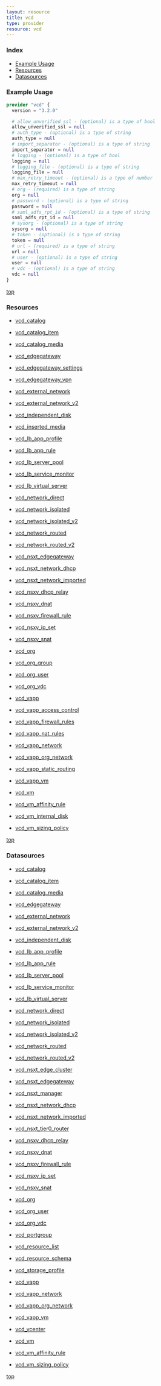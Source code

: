 ```yaml
---
layout: resource
title: vcd
type: provider
resource: vcd
---
```


### Index

- [Example Usage](#example-usage)
- [Resources](#resources)
- [Datasources](#datasources)

### Example Usage

```terraform
provider "vcd" {
  version = "3.2.0"

  # allow_unverified_ssl - (optional) is a type of bool
  allow_unverified_ssl = null
  # auth_type - (optional) is a type of string
  auth_type = null
  # import_separator - (optional) is a type of string
  import_separator = null
  # logging - (optional) is a type of bool
  logging = null
  # logging_file - (optional) is a type of string
  logging_file = null
  # max_retry_timeout - (optional) is a type of number
  max_retry_timeout = null
  # org - (required) is a type of string
  org = null
  # password - (optional) is a type of string
  password = null
  # saml_adfs_rpt_id - (optional) is a type of string
  saml_adfs_rpt_id = null
  # sysorg - (optional) is a type of string
  sysorg = null
  # token - (optional) is a type of string
  token = null
  # url - (required) is a type of string
  url = null
  # user - (optional) is a type of string
  user = null
  # vdc - (optional) is a type of string
  vdc = null
}
```

[top](#index)

### Resources


- [vcd_catalog](./r/vcd_catalog.md)

- [vcd_catalog_item](./r/vcd_catalog_item.md)

- [vcd_catalog_media](./r/vcd_catalog_media.md)

- [vcd_edgegateway](./r/vcd_edgegateway.md)

- [vcd_edgegateway_settings](./r/vcd_edgegateway_settings.md)

- [vcd_edgegateway_vpn](./r/vcd_edgegateway_vpn.md)

- [vcd_external_network](./r/vcd_external_network.md)

- [vcd_external_network_v2](./r/vcd_external_network_v2.md)

- [vcd_independent_disk](./r/vcd_independent_disk.md)

- [vcd_inserted_media](./r/vcd_inserted_media.md)

- [vcd_lb_app_profile](./r/vcd_lb_app_profile.md)

- [vcd_lb_app_rule](./r/vcd_lb_app_rule.md)

- [vcd_lb_server_pool](./r/vcd_lb_server_pool.md)

- [vcd_lb_service_monitor](./r/vcd_lb_service_monitor.md)

- [vcd_lb_virtual_server](./r/vcd_lb_virtual_server.md)

- [vcd_network_direct](./r/vcd_network_direct.md)

- [vcd_network_isolated](./r/vcd_network_isolated.md)

- [vcd_network_isolated_v2](./r/vcd_network_isolated_v2.md)

- [vcd_network_routed](./r/vcd_network_routed.md)

- [vcd_network_routed_v2](./r/vcd_network_routed_v2.md)

- [vcd_nsxt_edgegateway](./r/vcd_nsxt_edgegateway.md)

- [vcd_nsxt_network_dhcp](./r/vcd_nsxt_network_dhcp.md)

- [vcd_nsxt_network_imported](./r/vcd_nsxt_network_imported.md)

- [vcd_nsxv_dhcp_relay](./r/vcd_nsxv_dhcp_relay.md)

- [vcd_nsxv_dnat](./r/vcd_nsxv_dnat.md)

- [vcd_nsxv_firewall_rule](./r/vcd_nsxv_firewall_rule.md)

- [vcd_nsxv_ip_set](./r/vcd_nsxv_ip_set.md)

- [vcd_nsxv_snat](./r/vcd_nsxv_snat.md)

- [vcd_org](./r/vcd_org.md)

- [vcd_org_group](./r/vcd_org_group.md)

- [vcd_org_user](./r/vcd_org_user.md)

- [vcd_org_vdc](./r/vcd_org_vdc.md)

- [vcd_vapp](./r/vcd_vapp.md)

- [vcd_vapp_access_control](./r/vcd_vapp_access_control.md)

- [vcd_vapp_firewall_rules](./r/vcd_vapp_firewall_rules.md)

- [vcd_vapp_nat_rules](./r/vcd_vapp_nat_rules.md)

- [vcd_vapp_network](./r/vcd_vapp_network.md)

- [vcd_vapp_org_network](./r/vcd_vapp_org_network.md)

- [vcd_vapp_static_routing](./r/vcd_vapp_static_routing.md)

- [vcd_vapp_vm](./r/vcd_vapp_vm.md)

- [vcd_vm](./r/vcd_vm.md)

- [vcd_vm_affinity_rule](./r/vcd_vm_affinity_rule.md)

- [vcd_vm_internal_disk](./r/vcd_vm_internal_disk.md)

- [vcd_vm_sizing_policy](./r/vcd_vm_sizing_policy.md)


[top](#index)

### Datasources


- [vcd_catalog](./d/vcd_catalog.md)

- [vcd_catalog_item](./d/vcd_catalog_item.md)

- [vcd_catalog_media](./d/vcd_catalog_media.md)

- [vcd_edgegateway](./d/vcd_edgegateway.md)

- [vcd_external_network](./d/vcd_external_network.md)

- [vcd_external_network_v2](./d/vcd_external_network_v2.md)

- [vcd_independent_disk](./d/vcd_independent_disk.md)

- [vcd_lb_app_profile](./d/vcd_lb_app_profile.md)

- [vcd_lb_app_rule](./d/vcd_lb_app_rule.md)

- [vcd_lb_server_pool](./d/vcd_lb_server_pool.md)

- [vcd_lb_service_monitor](./d/vcd_lb_service_monitor.md)

- [vcd_lb_virtual_server](./d/vcd_lb_virtual_server.md)

- [vcd_network_direct](./d/vcd_network_direct.md)

- [vcd_network_isolated](./d/vcd_network_isolated.md)

- [vcd_network_isolated_v2](./d/vcd_network_isolated_v2.md)

- [vcd_network_routed](./d/vcd_network_routed.md)

- [vcd_network_routed_v2](./d/vcd_network_routed_v2.md)

- [vcd_nsxt_edge_cluster](./d/vcd_nsxt_edge_cluster.md)

- [vcd_nsxt_edgegateway](./d/vcd_nsxt_edgegateway.md)

- [vcd_nsxt_manager](./d/vcd_nsxt_manager.md)

- [vcd_nsxt_network_dhcp](./d/vcd_nsxt_network_dhcp.md)

- [vcd_nsxt_network_imported](./d/vcd_nsxt_network_imported.md)

- [vcd_nsxt_tier0_router](./d/vcd_nsxt_tier0_router.md)

- [vcd_nsxv_dhcp_relay](./d/vcd_nsxv_dhcp_relay.md)

- [vcd_nsxv_dnat](./d/vcd_nsxv_dnat.md)

- [vcd_nsxv_firewall_rule](./d/vcd_nsxv_firewall_rule.md)

- [vcd_nsxv_ip_set](./d/vcd_nsxv_ip_set.md)

- [vcd_nsxv_snat](./d/vcd_nsxv_snat.md)

- [vcd_org](./d/vcd_org.md)

- [vcd_org_user](./d/vcd_org_user.md)

- [vcd_org_vdc](./d/vcd_org_vdc.md)

- [vcd_portgroup](./d/vcd_portgroup.md)

- [vcd_resource_list](./d/vcd_resource_list.md)

- [vcd_resource_schema](./d/vcd_resource_schema.md)

- [vcd_storage_profile](./d/vcd_storage_profile.md)

- [vcd_vapp](./d/vcd_vapp.md)

- [vcd_vapp_network](./d/vcd_vapp_network.md)

- [vcd_vapp_org_network](./d/vcd_vapp_org_network.md)

- [vcd_vapp_vm](./d/vcd_vapp_vm.md)

- [vcd_vcenter](./d/vcd_vcenter.md)

- [vcd_vm](./d/vcd_vm.md)

- [vcd_vm_affinity_rule](./d/vcd_vm_affinity_rule.md)

- [vcd_vm_sizing_policy](./d/vcd_vm_sizing_policy.md)


[top](#index)